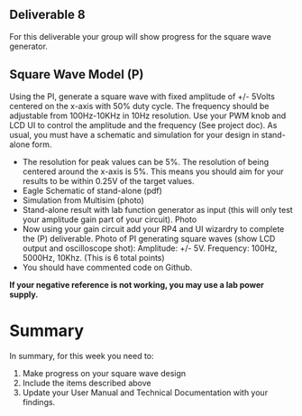 ## Deliverable 8
For this deliverable your group will show progress for the square wave generator.

## Square Wave Model (P)
Using the PI, generate a square wave with fixed amplitude of +/- 5Volts centered on the x-axis with 50% duty cycle.  The frequency should be adjustable from 100Hz-10KHz in 10Hz resolution.  Use your PWM knob and LCD UI to control the amplitude and the frequency (See project doc).  As usual, you must have a schematic and simulation for your design in stand-alone form.
- The resolution for peak values can be 5%.  The resolution of being centered around the x-axis is 5%.  This means you should aim for your results to be within 0.25V of the target values.
- Eagle Schematic of stand-alone (pdf)
- Simulation from Multisim (photo)
- Stand-alone result with lab function generator as input (this will only test your amplitude gain part of your circuit).  Photo
- Now using your gain circuit add your RP4 and UI wizardry to complete the (P) deliverable.  Photo of PI generating square waves (show LCD output and oscilloscope shot): Amplitude: +/- 5V.  Frequency: 100Hz, 5000Hz, 10Khz.  (This is 6 total points)
- You should have commented code on Github.

**If your negative reference is not working, you may use a lab power supply.**


# Summary

In summary, for this week you need to:

1. Make progress on your square wave design
2. Include the items described above
3. Update your User Manual and Technical Documentation with your findings.
